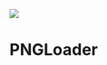 ![](https://wakatime.com/badge/user/d613bcc0-9e30-44c7-a33d-57e0ad70fba8/project/4721460d-6a58-47c7-979a-0bed2b58be7d.svg)
# PNGLoader
